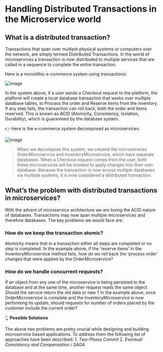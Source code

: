 # Handling Distributed Transactions in the Microservice world

## What is a distributed transaction?
Transactions that span over multiple physical systems or computers over the network, are simply termed Distributed Transactions. In the world of microservices a transaction is now distributed to multiple services that are called in a sequence to complete the entire transaction.

Here is a monolithic e-commerce system using transactions:

![image](https://user-images.githubusercontent.com/33947539/151691034-a0031bba-5736-4d51-8b05-0febb37baea0.png)

In the system above, if a user sends a Checkout request to the platform, the platform will create a local database transaction that works over multiple database tables, to Process the order and Reserve items from the inventory. If any step fails, the transaction can roll back, both the order and items reserved. This is known as ACID (Atomicity, Consistency, Isolation, Durability), which is guaranteed by the database system.

👉 Here is the e-commerce system decomposed as microservices:

![image](https://user-images.githubusercontent.com/33947539/151691081-5423f61c-1f58-45d6-9110-6c201e1d6f6c.png)

>When we decompose this system, we created the microservices OrderMicroservice and InventoryMicroservice, which have separate databases. When a Checkout request comes from the user, both these microservices will be invoked to apply changes into their own database. Because the transaction is now across multiple databases via multiple systems, it is now considered a distributed transaction.

## What’s the problem with distributed transactions in microservices?

With the advent of microservice architecture we are losing the ACID nature of databases. Transactions may now span multiple microservices and therefore databases. The key problems we would face are:

### How do we keep the transaction atomic?
Atomicity means that in a transaction either all steps are completed or no step is completed. In the example above, if the ‘reserve items’ in the InventoryMicroservice method fails, how do we roll back the ‘process order’ changes that were applied by the OrderMicroservice?

### How do we handle concurrent requests?
If an object from any one of the microservice is being persisted to the database and at the same time, another request reads the same object. Should the service return the old data or new ? In the example above, once OrderMicroservice is complete and the InventoryMicroservice is now performing its update, should requests for number of orders placed by the customer include the current order?

👆 **Possible Solutions**

The above two problems are pretty crucial while designing and building microservice based applications. To address them the following list of approaches have been described:
      1. *Two-Phase Commit*
      2. *Eventual Consistency and Compensation / SAGA*



